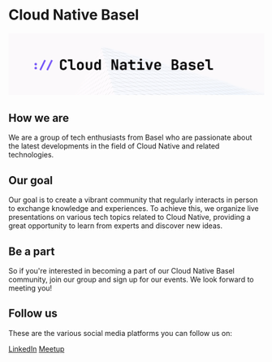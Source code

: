# Cloud Native Basel

![cloud-native-basel-header](https://raw.githubusercontent.com/cloudnativebasel/static/main/images/cloud-native-basel-header.png)

## How we are

We are a group of tech enthusiasts from Basel who are passionate about the latest developments in the field of Cloud Native and related technologies.

## Our goal
Our goal is to create a vibrant community that regularly interacts in person to exchange knowledge and experiences. To achieve this, we organize live presentations on various tech topics related to Cloud Native, providing a great opportunity to learn from experts and discover new ideas.

## Be a part

So if you're interested in becoming a part of our Cloud Native Basel community, join our group and sign up for our events. We look forward to meeting you!

## Follow us

These are the various social media platforms you can follow us on:

[LinkedIn](https://www.linkedin.com/company/cloudnativebasel/)
[Meetup](https://www.meetup.com/cloudnativebasel/)

